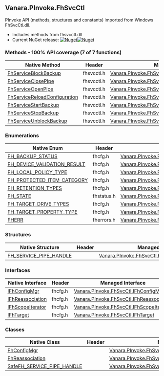 ## Vanara.PInvoke.FhSvcCtl  
PInvoke API (methods, structures and constants) imported from Windows FhSvcCtl.dll.

- Includes methods from fhsvcctl.dll  
- Current NuGet release: [![Nuget](https://img.shields.io/nuget/v/Vanara.PInvoke.FhSvcCtl?logo=nuget&style=flat-square)![Nuget](https://img.shields.io/nuget/dt/Vanara.PInvoke.FhSvcCtl?label=%20&style=flat-square)](https://www.nuget.org/packages/Vanara.PInvoke.FhSvcCtl)  
### Methods - 100% API coverage (7 of 7 functions)  
Native Method | Header | Managed Method  
--- | --- | ---  
[FhServiceBlockBackup](https://www.google.com/search?num=5&q=FhServiceBlockBackup+site%3Alearn.microsoft.com) | fhsvcctl.h | [Vanara.PInvoke.FhSvcCtl.FhServiceBlockBackup](https://github.com/dahall/Vanara/search?l=C%23&q=FhServiceBlockBackup)  
[FhServiceClosePipe](https://www.google.com/search?num=5&q=FhServiceClosePipe+site%3Alearn.microsoft.com) | fhsvcctl.h | [Vanara.PInvoke.FhSvcCtl.FhServiceClosePipe](https://github.com/dahall/Vanara/search?l=C%23&q=FhServiceClosePipe)  
[FhServiceOpenPipe](https://www.google.com/search?num=5&q=FhServiceOpenPipe+site%3Alearn.microsoft.com) | fhsvcctl.h | [Vanara.PInvoke.FhSvcCtl.FhServiceOpenPipe](https://github.com/dahall/Vanara/search?l=C%23&q=FhServiceOpenPipe)  
[FhServiceReloadConfiguration](https://www.google.com/search?num=5&q=FhServiceReloadConfiguration+site%3Alearn.microsoft.com) | fhsvcctl.h | [Vanara.PInvoke.FhSvcCtl.FhServiceReloadConfiguration](https://github.com/dahall/Vanara/search?l=C%23&q=FhServiceReloadConfiguration)  
[FhServiceStartBackup](https://www.google.com/search?num=5&q=FhServiceStartBackup+site%3Alearn.microsoft.com) | fhsvcctl.h | [Vanara.PInvoke.FhSvcCtl.FhServiceStartBackup](https://github.com/dahall/Vanara/search?l=C%23&q=FhServiceStartBackup)  
[FhServiceStopBackup](https://www.google.com/search?num=5&q=FhServiceStopBackup+site%3Alearn.microsoft.com) | fhsvcctl.h | [Vanara.PInvoke.FhSvcCtl.FhServiceStopBackup](https://github.com/dahall/Vanara/search?l=C%23&q=FhServiceStopBackup)  
[FhServiceUnblockBackup](https://www.google.com/search?num=5&q=FhServiceUnblockBackup+site%3Alearn.microsoft.com) | fhsvcctl.h | [Vanara.PInvoke.FhSvcCtl.FhServiceUnblockBackup](https://github.com/dahall/Vanara/search?l=C%23&q=FhServiceUnblockBackup)  
### Enumerations  
Native Enum | Header | Managed Enum  
--- | --- | ---  
[FH_BACKUP_STATUS](https://www.google.com/search?num=5&q=FH_BACKUP_STATUS+site%3Alearn.microsoft.com) | fhcfg.h | [Vanara.PInvoke.FhSvcCtl.FH_BACKUP_STATUS](https://github.com/dahall/Vanara/search?l=C%23&q=FH_BACKUP_STATUS)  
[FH_DEVICE_VALIDATION_RESULT](https://www.google.com/search?num=5&q=FH_DEVICE_VALIDATION_RESULT+site%3Alearn.microsoft.com) | fhcfg.h | [Vanara.PInvoke.FhSvcCtl.FH_DEVICE_VALIDATION_RESULT](https://github.com/dahall/Vanara/search?l=C%23&q=FH_DEVICE_VALIDATION_RESULT)  
[FH_LOCAL_POLICY_TYPE](https://www.google.com/search?num=5&q=FH_LOCAL_POLICY_TYPE+site%3Alearn.microsoft.com) | fhcfg.h | [Vanara.PInvoke.FhSvcCtl.FH_LOCAL_POLICY_TYPE](https://github.com/dahall/Vanara/search?l=C%23&q=FH_LOCAL_POLICY_TYPE)  
[FH_PROTECTED_ITEM_CATEGORY](https://www.google.com/search?num=5&q=FH_PROTECTED_ITEM_CATEGORY+site%3Alearn.microsoft.com) | fhcfg.h | [Vanara.PInvoke.FhSvcCtl.FH_PROTECTED_ITEM_CATEGORY](https://github.com/dahall/Vanara/search?l=C%23&q=FH_PROTECTED_ITEM_CATEGORY)  
[FH_RETENTION_TYPES](https://www.google.com/search?num=5&q=FH_RETENTION_TYPES+site%3Alearn.microsoft.com) | fhcfg.h | [Vanara.PInvoke.FhSvcCtl.FH_RETENTION_TYPES](https://github.com/dahall/Vanara/search?l=C%23&q=FH_RETENTION_TYPES)  
[FH_STATE](https://www.google.com/search?num=5&q=FH_STATE+site%3Alearn.microsoft.com) | fhstatus.h | [Vanara.PInvoke.FhSvcCtl.FH_STATE](https://github.com/dahall/Vanara/search?l=C%23&q=FH_STATE)  
[FH_TARGET_DRIVE_TYPES](https://www.google.com/search?num=5&q=FH_TARGET_DRIVE_TYPES+site%3Alearn.microsoft.com) | fhcfg.h | [Vanara.PInvoke.FhSvcCtl.FH_TARGET_DRIVE_TYPES](https://github.com/dahall/Vanara/search?l=C%23&q=FH_TARGET_DRIVE_TYPES)  
[FH_TARGET_PROPERTY_TYPE](https://www.google.com/search?num=5&q=FH_TARGET_PROPERTY_TYPE+site%3Alearn.microsoft.com) | fhcfg.h | [Vanara.PInvoke.FhSvcCtl.FH_TARGET_PROPERTY_TYPE](https://github.com/dahall/Vanara/search?l=C%23&q=FH_TARGET_PROPERTY_TYPE)  
[FHERR](https://www.google.com/search?num=5&q=FHERR+site%3Alearn.microsoft.com) | fherrors.h | [Vanara.PInvoke.FhSvcCtl.FHERR](https://github.com/dahall/Vanara/search?l=C%23&q=FHERR)  
### Structures  
Native Structure | Header | Managed Structure  
--- | --- | ---  
[FH_SERVICE_PIPE_HANDLE](https://www.google.com/search?num=5&q=FH_SERVICE_PIPE_HANDLE+site%3Alearn.microsoft.com) |  | [Vanara.PInvoke.FhSvcCtl.FH_SERVICE_PIPE_HANDLE](https://github.com/dahall/Vanara/search?l=C%23&q=FH_SERVICE_PIPE_HANDLE)  
### Interfaces  
Native Interface | Header | Managed Interface  
--- | --- | ---  
[IFhConfigMgr](https://www.google.com/search?num=5&q=IFhConfigMgr+site%3Alearn.microsoft.com) | fhcfg.h | [Vanara.PInvoke.FhSvcCtl.IFhConfigMgr](https://github.com/dahall/Vanara/search?l=C%23&q=IFhConfigMgr)  
[IFhReassociation](https://www.google.com/search?num=5&q=IFhReassociation+site%3Alearn.microsoft.com) | fhcfg.h | [Vanara.PInvoke.FhSvcCtl.IFhReassociation](https://github.com/dahall/Vanara/search?l=C%23&q=IFhReassociation)  
[IFhScopeIterator](https://www.google.com/search?num=5&q=IFhScopeIterator+site%3Alearn.microsoft.com) | fhcfg.h | [Vanara.PInvoke.FhSvcCtl.IFhScopeIterator](https://github.com/dahall/Vanara/search?l=C%23&q=IFhScopeIterator)  
[IFhTarget](https://www.google.com/search?num=5&q=IFhTarget+site%3Alearn.microsoft.com) | fhcfg.h | [Vanara.PInvoke.FhSvcCtl.IFhTarget](https://github.com/dahall/Vanara/search?l=C%23&q=IFhTarget)  
### Classes  
Native Class | Header | Managed Class  
--- | --- | ---  
[FhConfigMgr](https://www.google.com/search?num=5&q=FhConfigMgr+site%3Alearn.microsoft.com) |  | [Vanara.PInvoke.FhSvcCtl.FhConfigMgr](https://github.com/dahall/Vanara/search?l=C%23&q=FhConfigMgr)  
[FhReassociation](https://www.google.com/search?num=5&q=FhReassociation+site%3Alearn.microsoft.com) |  | [Vanara.PInvoke.FhSvcCtl.FhReassociation](https://github.com/dahall/Vanara/search?l=C%23&q=FhReassociation)  
[SafeFH_SERVICE_PIPE_HANDLE](https://www.google.com/search?num=5&q=SafeFH_SERVICE_PIPE_HANDLE+site%3Alearn.microsoft.com) |  | [Vanara.PInvoke.FhSvcCtl.SafeFH_SERVICE_PIPE_HANDLE](https://github.com/dahall/Vanara/search?l=C%23&q=SafeFH_SERVICE_PIPE_HANDLE)  
